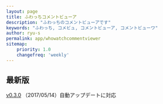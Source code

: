 ```yaml
---
layout: page
title: ふわっちコメントビューア
description: "ふわっちのコメントビューアです"
keywords: "ふわっち, コメビュ, コメントビューア, コメントビューワ"
author: ryu-s
permalink: app/whowatchcommentviewer
sitemap:
    priority: 1.0
    changefreq: 'weekly'	
---
```


## 最新版
[v0.3.0](http://int-main.ddo.jp/app/WhowatchCommentViewer_v0.3.0.zip) （2017/05/14）自動アップデートに対応  
